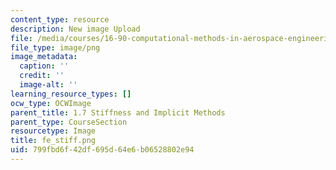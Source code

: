 ```yaml
---
content_type: resource
description: New image Upload
file: /media/courses/16-90-computational-methods-in-aerospace-engineering-spring-2014/799fbd6f42df695d64e6b06528802e94_fe_stiff.png
file_type: image/png
image_metadata:
  caption: ''
  credit: ''
  image-alt: ''
learning_resource_types: []
ocw_type: OCWImage
parent_title: 1.7 Stiffness and Implicit Methods
parent_type: CourseSection
resourcetype: Image
title: fe_stiff.png
uid: 799fbd6f-42df-695d-64e6-b06528802e94
---
```

